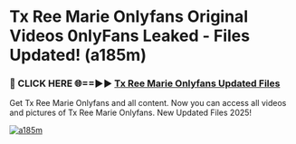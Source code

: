 # Tx Ree Marie Onlyfans Original Videos 0nlyFans Leaked - Files Updated! (a185m)

<h3>🔴 CLICK HERE 🌐==►► <a href="https://tinyurl.com/4seja8ks" rel="nofollow">Tx Ree Marie Onlyfans Updated Files</a></h3>

Get Tx Ree Marie Onlyfans and all content. Now you can access all videos and pictures of Tx Ree Marie Onlyfans. New Updated Files 2025!

[![a185m](https://i.imgur.com/EWjZXRe.gif)](https://tinyurl.com/4seja8ks)
